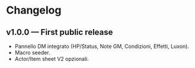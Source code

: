 # Changelog

## v1.0.0 — First public release
- Pannello DM integrato (HP/Status, Note GM, Condizioni, Effetti, Luxon).
- Macro seeder.
- Actor/Item sheet V2 opzionali.
